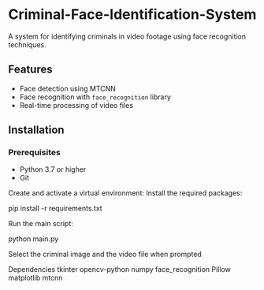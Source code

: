# Criminal-Face-Identification-System


A system for identifying criminals in video footage using face recognition techniques.

## Features

- Face detection using MTCNN
- Face recognition with `face_recognition` library
- Real-time processing of video files

## Installation

### Prerequisites

- Python 3.7 or higher
- Git

Create and activate a virtual environment:
Install the required packages:

pip install -r requirements.txt


Run the main script:

python main.py

Select the criminal image and the video file when prompted

Dependencies
tkinter
opencv-python
numpy
face_recognition
Pillow
matplotlib
mtcnn
